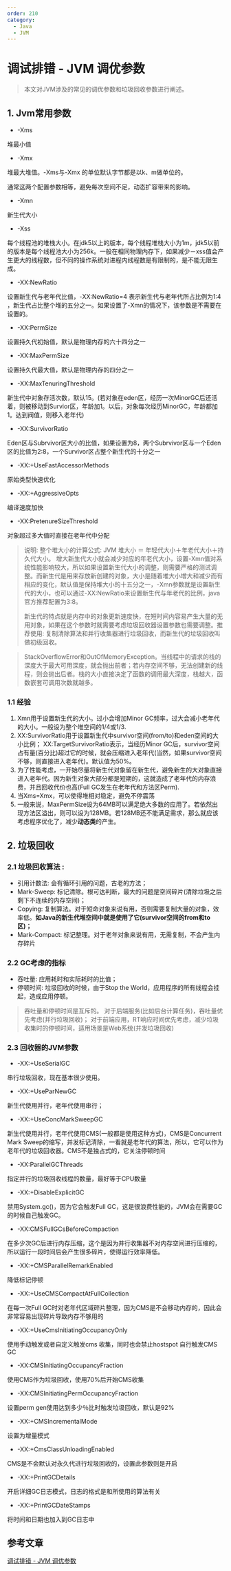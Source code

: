 ```yaml
---
order: 210
category:
  - Java
  - JVM
---
```


# 调试排错 - JVM 调优参数

> 本文对JVM涉及的常见的调优参数和垃圾回收参数进行阐述。

## 1. Jvm常用参数

- -Xms

堆最小值

- -Xmx

堆最大堆值。-Xms与-Xmx 的单位默认字节都是以k、m做单位的。

通常这两个配置参数相等，避免每次空间不足，动态扩容带来的影响。

- -Xmn

新生代大小

- -Xss

每个线程池的堆栈大小。在jdk5以上的版本，每个线程堆栈大小为1m，jdk5以前的版本是每个线程池大小为256k。一般在相同物理内存下，如果减少－xss值会产生更大的线程数，但不同的操作系统对进程内线程数是有限制的，是不能无限生成。

- -XX:NewRatio

设置新生代与老年代比值，-XX:NewRatio=4 表示新生代与老年代所占比例为1:4 ，新生代占比整个堆的五分之一。如果设置了-Xmn的情况下，该参数是不需要在设置的。

- -XX:PermSize

设置持久代初始值，默认是物理内存的六十四分之一

- -XX:MaxPermSize

设置持久代最大值，默认是物理内存的四分之一

- -XX:MaxTenuringThreshold

新生代中对象存活次数，默认15。(若对象在eden区，经历一次MinorGC后还活着，则被移动到Survior区，年龄加1。以后，对象每次经历MinorGC，年龄都加1。达到阀值，则移入老年代)

- -XX:SurvivorRatio

Eden区与Subrvivor区大小的比值，如果设置为8，两个Subrvivor区与一个Eden区的比值为2:8，一个Survivor区占整个新生代的十分之一

- -XX:+UseFastAccessorMethods

原始类型快速优化

- -XX:+AggressiveOpts

编译速度加快

- -XX:PretenureSizeThreshold

对象超过多大值时直接在老年代中分配

>说明: 
>整个堆大小的计算公式: JVM 堆大小 ＝ 年轻代大小＋年老代大小＋持久代大小。
>增大新生代大小就会减少对应的年老代大小，设置-Xmn值对系统性能影响较大，所以如果设置新生代大小的调整，则需要严格的测试调整。而新生代是用来存放新创建的对象，大小是随着堆大小增大和减少而有相应的变化，默认值是保持堆大小的十五分之一，-Xmn参数就是设置新生代的大小，也可以通过-XX:NewRatio来设置新生代与年老代的比例，java 官方推荐配置为3:8。
>
>新生代的特点就是内存中的对象更新速度快，在短时间内容易产生大量的无用对象，如果在这个参数时就需要考虑垃圾回收器设置参数也需要调整。推荐使用: 复制清除算法和并行收集器进行垃圾回收，而新生代的垃圾回收叫做初级回收。

>StackOverflowError和OutOfMemoryException。当线程中的请求的栈的深度大于最大可用深度，就会抛出前者；若内存空间不够，无法创建新的线程，则会抛出后者。栈的大小直接决定了函数的调用最大深度，栈越大，函数嵌套可调用次数就越多。

### 1.1 **经验** 

1. Xmn用于设置新生代的大小。过小会增加Minor GC频率，过大会减小老年代的大小。一般设为整个堆空间的1/4或1/3.
2. XX:SurvivorRatio用于设置新生代中survivor空间(from/to)和eden空间的大小比例； XX:TargetSurvivorRatio表示，当经历Minor GC后，survivor空间占有量(百分比)超过它的时候，就会压缩进入老年代(当然，如果survivor空间不够，则直接进入老年代)。默认值为50%。
3. 为了性能考虑，一开始尽量将新生代对象留在新生代，避免新生的大对象直接进入老年代。因为新生对象大部分都是短期的，这就造成了老年代的内存浪费，并且回收代价也高(Full GC发生在老年代和方法区Perm).
4. 当Xms=Xmx，可以使得堆相对稳定，避免不停震荡
5. 一般来说，MaxPermSize设为64MB可以满足绝大多数的应用了。若依然出现方法区溢出，则可以设为128MB。若128MB还不能满足需求，那么就应该考虑程序优化了，减少**动态类**的产生。

## 2. 垃圾回收

### 2.1 **垃圾回收算法** :

- 引用计数法: 会有循环引用的问题，古老的方法；
- Mark-Sweep: 标记清除。根可达判断，最大的问题是空间碎片(清除垃圾之后剩下不连续的内存空间)；
- Copying: 复制算法。对于短命对象来说有用，否则需要复制大量的对象，效率低。**如Java的新生代堆空间中就是使用了它(survivor空间的from和to区)；**
- Mark-Compact: 标记整理。对于老年对象来说有用，无需复制，不会产生内存碎片

### 2.2 **GC考虑的指标**

- 吞吐量: 应用耗时和实际耗时的比值；
- 停顿时间: 垃圾回收的时候，由于Stop the World，应用程序的所有线程会挂起，造成应用停顿。

>吞吐量和停顿时间是互斥的。
>对于后端服务(比如后台计算任务)，吞吐量优先考虑(并行垃圾回收)；
>对于前端应用，RT响应时间优先考虑，减少垃圾收集时的停顿时间，适用场景是Web系统(并发垃圾回收)  

### 2.3 **回收器的JVM参数**

- -XX:+UseSerialGC

串行垃圾回收，现在基本很少使用。

- -XX:+UseParNewGC

新生代使用并行，老年代使用串行；

- -XX:+UseConcMarkSweepGC

新生代使用并行，老年代使用CMS(一般都是使用这种方式)，CMS是Concurrent Mark Sweep的缩写，并发标记清除，一看就是老年代的算法，所以，它可以作为老年代的垃圾回收器。CMS不是独占式的，它关注停顿时间

- -XX:ParallelGCThreads

指定并行的垃圾回收线程的数量，最好等于CPU数量

- -XX:+DisableExplicitGC

禁用System.gc()，因为它会触发Full GC，这是很浪费性能的，JVM会在需要GC的时候自己触发GC。

- -XX:CMSFullGCsBeforeCompaction

在多少次GC后进行内存压缩，这个是因为并行收集器不对内存空间进行压缩的，所以运行一段时间后会产生很多碎片，使得运行效率降低。

- -XX:+CMSParallelRemarkEnabled

降低标记停顿

- -XX:+UseCMSCompactAtFullCollection

在每一次Full GC时对老年代区域碎片整理，因为CMS是不会移动内存的，因此会非常容易出现碎片导致内存不够用的

- -XX:+UseCmsInitiatingOccupancyOnly

使用手动触发或者自定义触发cms 收集，同时也会禁止hostspot 自行触发CMS GC

- -XX:CMSInitiatingOccupancyFraction

使用CMS作为垃圾回收，使用70%后开始CMS收集

- -XX:CMSInitiatingPermOccupancyFraction

设置perm gen使用达到多少％比时触发垃圾回收，默认是92%

- -XX:+CMSIncrementalMode

设置为增量模式

- -XX:+CmsClassUnloadingEnabled

CMS是不会默认对永久代进行垃圾回收的，设置此参数则是开启

- -XX:+PrintGCDetails

开启详细GC日志模式，日志的格式是和所使用的算法有关

- -XX:+PrintGCDateStamps

将时间和日期也加入到GC日志中

## 参考文章

[调试排错 - JVM 调优参数](https://pdai.tech/md/java/jvm/java-jvm-param.html)

